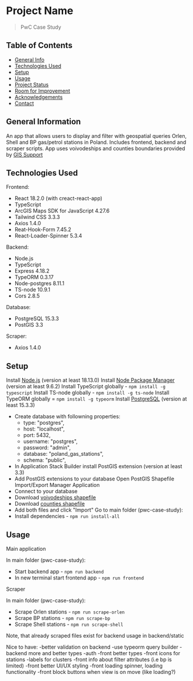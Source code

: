 # Project Name

> PwC Case Study

## Table of Contents

- [General Info](#general-information)
- [Technologies Used](#technologies-used)
- [Setup](#setup)
- [Usage](#usage)
- [Project Status](#project-status)
- [Room for Improvement](#room-for-improvement)
- [Acknowledgements](#acknowledgements)
- [Contact](#contact)

## General Information

An app that allows users to display and filter with geospatial queries Orlen, Shell and BP gas/petrol stations in Poland.
Includes frontend, backend and scraper scripts.
App uses voivodeships and counties boundaries provided by [GIS Support](https://gis-support.pl/baza-wiedzy-2/dane-do-pobrania/granice-administracyjne/)

## Technologies Used

Frontend:

- React 18.2.0 (with creact-react-app)
- TypeScript
- ArcGIS Maps SDK for JavaScript 4.27.6
- Tailwind CSS 3.3.3
- Axios 1.4.0
- Reat-Hook-Form 7.45.2
- React-Loader-Spinner 5.3.4


Backend:

- Node.js
- TypeScript
- Express 4.18.2
- TypeORM 0.3.17
- Node-postgres 8.11.1
- TS-node 10.9.1
- Cors 2.8.5

Database:

- PostgreSQL 15.3.3
- PostGIS 3.3

Scraper:

- Axios 1.4.0

## Setup

Install [Node.js](https://nodejs.org/en/) (version at least 18.13.0)
Install [Node Package Manager](https://www.npmjs.com/) (version at least 9.6.2)
Install TypeScript globally - `npm install -g typescript`
Install TS-node globally - `npm install -g ts-node`
Install TypeORM globally = `npm install -g typeorm`
Install [PostgreSQL](https://www.postgresql.org/download/) (version at least 15.3.3)
 - Create database with followning properties:
    * type: "postgres",
    * host: "localhost",
    * port: 5432,
    * username: "postgres",
    * password: "admin",
    * database: "poland_gas_stations",
    * schema: "public",
 - In Application Stack Builder install PostGIS extension (version at least 3.3)
 - Add PostGIS extensions to your database
 Open PostGIS Shapefile Import/Export Manager Application
 - Connect to your database
 - Download [voivodeships shapefile](https://www.gis-support.pl/downloads/2022/wojewodztwa.zip)
 - Download [counties shapefile](https://www.gis-support.pl/downloads/2022/powiaty.zip)
 - Add both files and click "Import"
Go to main folder (pwc-case-study):
- Install dependencies - `npm run install-all`


## Usage

Main application

In main folder (pwc-case-study):
- Start backend app - `npm run backend`
- In new terminal start frontend app - `npm run frontend`

Scraper

In main folder (pwc-case-study):
- Scrape Orlen stations - `npm run scrape-orlen`
- Scrape BP stations - `npm run scrape-bp`
- Scrape Shell stations - `npm run scrape-shell`

Note, that already scraped files exist for backend usage in backend/static










Nice to have:
-better validation on backend
-use typeorm query builder
-backend more and better types
-auth
-front better types
-front icons for stations
-labels for clusters
-front info about filter attributes (i.e bp is limited)
-front better UI/UX styling
-front loading spinner, loading functionality
-front block buttons when view is on move (like loading?)
